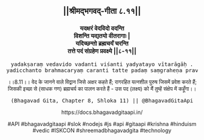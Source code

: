 <center><h2>||श्रीमद्‍भगवद्‍-गीता ८.११||</h2>
<h3>यदक्षरं वेदविदो वदन्ति<br/>विशन्ति यद्यतयो वीतरागाः |<br/>यदिच्छन्तो ब्रह्मचर्यं चरन्ति<br/>तत्ते पदं संग्रहेण प्रवक्ष्ये ||८-११||</h3>
<pre>yadakṣaraṃ vedavido vadanti viśanti yadyatayo vītarāgāḥ .<br/>yadicchanto brahmacaryaṃ caranti tatte padaṃ saṃgraheṇa pravakṣye ||8-11||</pre>
<p>।।8.11।। वेद के जानने वाले विद्वान जिसे अक्षर कहते हैं; रागरहित यत्नशील पुरुष जिसमें प्रवेश करते हैं; जिसकी इच्छा से (साधक गण) ब्रह्मचर्य का पालन करते हैं - उस पद (लक्ष्य) को मैं तुम्हें संक्षेप में कहूँगा।।</p>
<pre>(Bhagavad Gita, Chapter 8, Shloka 11) || @BhagavadGitaApi</pre><p>https://docs.bhagavadgitaapi.in/</p><p>#API #bhagavadgitaapi #slok #nodejs #js #api #gitaapi #krishna #hinduism #vedic #ISKCON #shreemadbhagavadgita #technology</p></center>